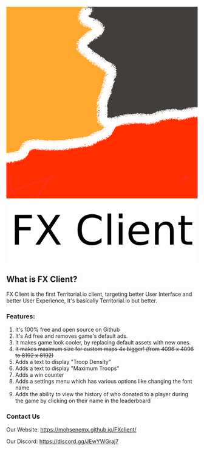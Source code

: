 <p align="center">
  <a href="https://mohsenemx.github.io/FXclient/">
    <picture width="20%">
      <source media="(prefers-color-scheme: dark)" srcset="/assets/logo_text_dark.png">
      <source media="(prefers-color-scheme: light)" srcset="/assets/logo_text_light.png">
      <img src="/assets/logo_text_light.png">
    </picture>
  </a>
</p>

## What is FX Client?
FX Client is the first Territorial.io client, targeting better User Interface and better User Experience, It's basically Territorial.io but better.

### Features:
1. It's 100% free and open source on Github
2. It's Ad free and removes game's default ads.
3. It makes game look cooler, by replacing default assets with new ones.
4. ~~It makes maximum size for custom maps 4x bigger! (from 4096 x 4096 to 8192 x 8192)~~
5. Adds a text to display "Troop Density"
6. Adds a text to display "Maximum Troops"
7. Adds a win counter
8. Adds a settings menu which has various options like changing the font name
9. Adds the ability to view the history of who donated to a player during the game by clicking on their name in the leaderboard

### Contact Us
Our Website: https://mohsenemx.github.io/FXclient/

Our Discord: https://discord.gg/JEwYWGraj7
